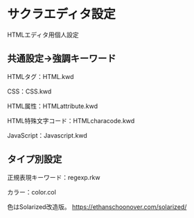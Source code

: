 # サクラエディタ設定

HTMLエディタ用個人設定

## 共通設定→強調キーワード

HTMLタグ：HTML.kwd

CSS：CSS.kwd

HTML属性：HTMLattribute.kwd

HTML特殊文字コード：HTMLcharacode.kwd

JavaScript：Javascript.kwd

## タイプ別設定

正規表現キーワード：regexp.rkw

カラー：color.col

色はSolarized改造版。
https://ethanschoonover.com/solarized/
